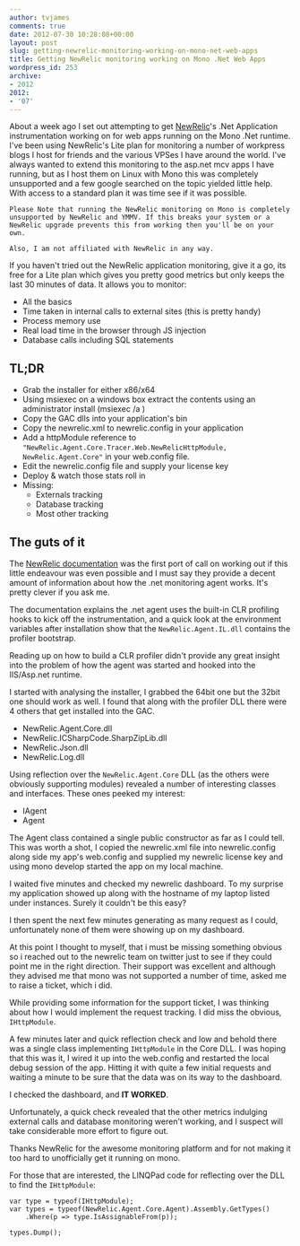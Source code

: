 ```yaml
---
author: tvjames
comments: true
date: 2012-07-30 10:28:08+00:00
layout: post
slug: getting-newrelic-monitoring-working-on-mono-net-web-apps
title: Getting NewRelic monitoring working on Mono .Net Web Apps
wordpress_id: 253
archive: 
- 2012
2012:
- '07'
---
```


About a week ago I set out attempting to get [NewRelic](https://newrelic.com)'s .Net Application instrumentation working on for web apps running on the Mono .Net runtime. I've been using NewRelic's Lite plan for monitoring a number of workpress blogs I host for friends and the various VPSes I have around the world. I've always wanted to extend this monitoring to the asp.net mcv apps I have running, but as I host them on Linux with Mono this was completely unsupported and a few google searched on the topic yielded little help. With access to a standard plan it was time see if it was possible.

`Please Note that running the NewRelic monitoring on Mono is completely unsupported by NewRelic and YMMV. If this breaks your system or a NewRelic upgrade prevents this from working then you'll be on your own.`

`Also, I am not affiliated with NewRelic in any way.`

If you haven't tried out the NewRelic application monitoring, give it a go, its free for a Lite plan which gives you pretty good metrics but only keeps the last 30 minutes of data. It allows you to monitor:

  * All the basics
  * Time taken in internal calls to external sites (this is pretty handy)
  * Process memory use
  * Real load time in the browser through JS injection
  * Database calls including SQL statements

## TL;DR

  * Grab the installer for either x86/x64
  * Using msiexec on a windows box extract the contents using an administrator install (msiexec /a )
  * Copy the GAC dlls into your application's bin
  * Copy the newrelic.xml to newrelic.config in your application
  * Add a httpModule reference to `"NewRelic.Agent.Core.Tracer.Web.NewRelicHttpModule, NewRelic.Agent.Core"` in your web.config file.
  * Edit the newrelic.config file and supply your license key
  * Deploy & watch those stats roll in
  * Missing:
    * Externals tracking
    * Database tracking
    * Most other tracking

## The guts of it

The [NewRelic documentation](https://newrelic.com/docs/dotnet/new-relic-for-net) was the first port of call on working out if this little endeavour was even possible and I must say they provide a decent amount of information about how the .net monitoring agent works. It's pretty clever if you ask me.

The documentation explains the .net agent uses the built-in CLR profiling hooks to kick off the instrumentation, and a quick look at the environment variables after installation show that the `NewRelic.Agent.IL.dll` contains the profiler bootstrap.

Reading up on how to build a CLR profiler didn't provide any great insight into the problem of how the agent was started and hooked into the IIS/Asp.net runtime.

I started with analysing the installer, I grabbed the 64bit one but the 32bit one should work as well. I found that along with the profiler DLL there were 4 others that get installed into the GAC.

  * NewRelic.Agent.Core.dll
  * NewRelic.ICSharpCode.SharpZipLib.dll
  * NewRelic.Json.dll
  * NewRelic.Log.dll

Using reflection over the `NewRelic.Agent.Core` DLL (as the others were obviously supporting modules) revealed a number of interesting classes and interfaces. These ones peeked my interest:

  * IAgent
  * Agent

The Agent class contained a single public constructor as far as I could tell. This was worth a shot, I copied the newrelic.xml file into newrelic.config along side my app's web.config and supplied my newrelic license key and using mono develop started the app on my local machine.

I waited five minutes and checked my newrelic dashboard. To my surprise my application showed up along with the hostname of my laptop listed under instances. Surely it couldn't be this easy?

I then spent the next few minutes generating as many request as I could, unfortunately none of them were showing up on my dashboard.

At this point I thought to myself, that i must be missing something obvious so i reached out to the newrelic team on twitter just to see if they could point me in the right direction. Their support was excellent and although they advised me that mono was not supported a number of time, asked me to raise a ticket, which i did.

While providing some information for the support ticket, I was thinking about how I would implement the request tracking. I did miss the obvious, `IHttpModule`.

A few minutes later and quick reflection check and low and behold there was a single class implementing `IHttpModule` in the Core DLL. I was hoping that this was it, I wired it up into the web.config and restarted the local debug session of the app. Hitting it with quite a few initial requests and waiting a minute to be sure that the data was on its way to the dashboard.

I checked the dashboard, and **IT WORKED**.

Unfortunately, a quick check revealed that the other metrics indulging external calls and database monitoring weren't working, and I suspect will take considerable more effort to figure out.

Thanks NewRelic for the awesome monitoring platform and for not making it too hard to unofficially get it running on mono.

For those that are interested, the LINQPad code for reflecting over the DLL to find the `IHttpModule`:

```
var type = typeof(IHttpModule);
var types = typeof(NewRelic.Agent.Core.Agent).Assembly.GetTypes()
    .Where(p => type.IsAssignableFrom(p));

types.Dump();
```

